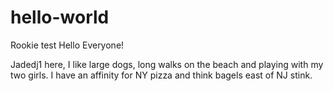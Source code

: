 # hello-world
Rookie test
Hello Everyone!

Jadedj1 here, I like large dogs, long walks on the beach and playing with my two girls. I have an affinity for NY pizza and think bagels east of NJ stink. 
